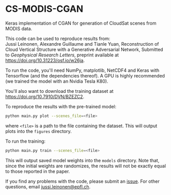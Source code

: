 # CS-MODIS-CGAN

Keras implementation of CGAN for generation of CloudSat scenes from MODIS data. 

This code can be used to reproduce results from:  
Jussi Leinonen, Alexandre Guillaume and Tianle Yuan, Reconstruction of Cloud Vertical Structure with a Generative Adversarial Network, Submitted to _Geophysical Research Letters_, preprint available at https://doi.org/10.31223/osf.io/w26ja.

To run the code, you'll need NumPy, matplotlib, NetCDF4 and Keras with Tensorflow (and the dependencies thereof). A GPU is highly recommended (we trained the model with an Nvidia Tesla K80).

You'll also want to download the training dataset at https://doi.org/10.7910/DVN/BZEZC2.

To reproduce the results with the pre-trained model:
```bash
python main.py plot --scenes_file=<file>
```
where `<file>` is a path to the file containing the dataset. This will output plots into the `figures` directory.

To run the training:
```bash
python main.py train --scenes_file=<file>
```
This will output saved model weights into the `models` directory. Note that, since the initial weights are randomizes, the results will not be exactly equal to those reported in the paper.

If you find any problems with the code, please submit an [issue](/../../issues/). For other questions, email jussi.leinonen@epfl.ch.
